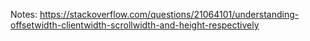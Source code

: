 
Notes:
https://stackoverflow.com/questions/21064101/understanding-offsetwidth-clientwidth-scrollwidth-and-height-respectively
